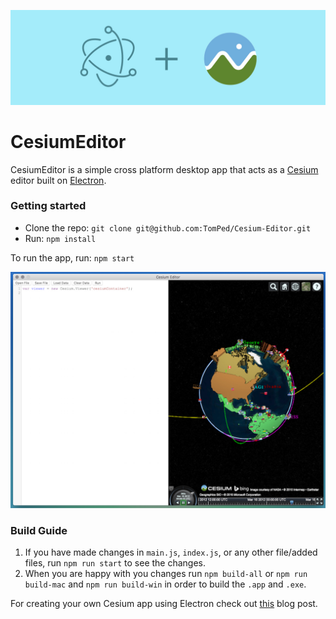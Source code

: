![](./images/electronPlusCesium.jpg)

# CesiumEditor

CesiumEditor is a simple cross platform desktop app that acts as a [Cesium](http://cesiumjs.org/) editor built on [Electron](http://electron.atom.io/).

### Getting started
 * Clone the repo: `git clone git@github.com:TomPed/Cesium-Editor.git`
 * Run: `npm install`

To run the app, run: `npm start`

![](./images/cesiumEditor.jpg)

### Build Guide

1. If you have made changes in `main.js`, `index.js`, or any other file/added files, run `npm run start` to see the changes.
2. When you are happy with you changes run `npm build-all` or `npm run build-mac` and `npm run build-win` in order to build the `.app` and `.exe`.

For creating your own Cesium app using Electron check out [this](http://cesiumjs.org/2016/04/04/An-Introduction-to-Cesium-Desktop-Apps-with-Electron/) blog post.
